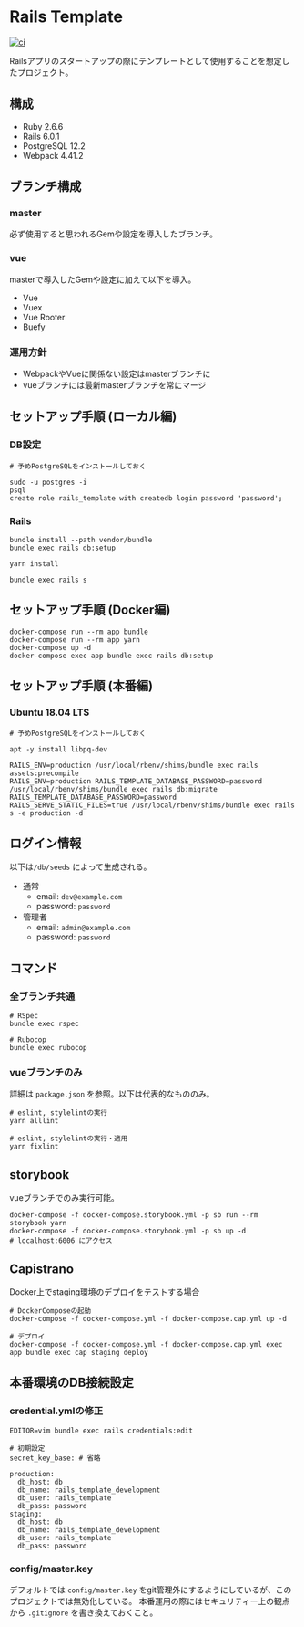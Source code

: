 # Rails Template

[![ci](https://github.com/ljourm/rails-template/workflows/ci/badge.svg)](https://github.com/ljourm/rails-template/actions)

Railsアプリのスタートアップの際にテンプレートとして使用することを想定したプロジェクト。

## 構成

- Ruby 2.6.6
- Rails 6.0.1
- PostgreSQL 12.2
- Webpack 4.41.2

## ブランチ構成

### master

必ず使用すると思われるGemや設定を導入したブランチ。

### vue

masterで導入したGemや設定に加えて以下を導入。

- Vue
- Vuex
- Vue Rooter
- Buefy

### 運用方針

- WebpackやVueに関係ない設定はmasterブランチに
- vueブランチには最新masterブランチを常にマージ

## セットアップ手順 (ローカル編)

### DB設定

```
# 予めPostgreSQLをインストールしておく

sudo -u postgres -i
psql
create role rails_template with createdb login password 'password';
```

### Rails

```
bundle install --path vendor/bundle
bundle exec rails db:setup

yarn install

bundle exec rails s
```

## セットアップ手順 (Docker編)

```
docker-compose run --rm app bundle
docker-compose run --rm app yarn
docker-compose up -d
docker-compose exec app bundle exec rails db:setup
```

## セットアップ手順 (本番編)

### Ubuntu 18.04 LTS

```
# 予めPostgreSQLをインストールしておく

apt -y install libpq-dev

RAILS_ENV=production /usr/local/rbenv/shims/bundle exec rails assets:precompile
RAILS_ENV=production RAILS_TEMPLATE_DATABASE_PASSWORD=password /usr/local/rbenv/shims/bundle exec rails db:migrate
RAILS_TEMPLATE_DATABASE_PASSWORD=password RAILS_SERVE_STATIC_FILES=true /usr/local/rbenv/shims/bundle exec rails s -e production -d
```

## ログイン情報

以下は`/db/seeds` によって生成される。

- 通常
  - email: `dev@example.com`
  - password: `password`
- 管理者
  - email: `admin@example.com`
  - password: `password`

## コマンド

### 全ブランチ共通

```
# RSpec
bundle exec rspec

# Rubocop
bundle exec rubocop
```

### vueブランチのみ

詳細は `package.json` を参照。以下は代表的なもののみ。

```
# eslint, stylelintの実行
yarn alllint

# eslint, stylelintの実行・適用
yarn fixlint
```

## storybook

vueブランチでのみ実行可能。

```
docker-compose -f docker-compose.storybook.yml -p sb run --rm storybook yarn
docker-compose -f docker-compose.storybook.yml -p sb up -d
# localhost:6006 にアクセス
```

## Capistrano

Docker上でstaging環境のデプロイをテストする場合

```
# DockerComposeの起動
docker-compose -f docker-compose.yml -f docker-compose.cap.yml up -d

# デプロイ
docker-compose -f docker-compose.yml -f docker-compose.cap.yml exec app bundle exec cap staging deploy
```

## 本番環境のDB接続設定

### credential.ymlの修正

```
EDITOR=vim bundle exec rails credentials:edit

# 初期設定
secret_key_base: # 省略

production:
  db_host: db
  db_name: rails_template_development
  db_user: rails_template
  db_pass: password
staging:
  db_host: db
  db_name: rails_template_development
  db_user: rails_template
  db_pass: password
```

### config/master.key

デフォルトでは `config/master.key` をgit管理外にするようにしているが、このプロジェクトでは無効化している。
本番運用の際にはセキュリティー上の観点から `.gitignore` を書き換えておくこと。
